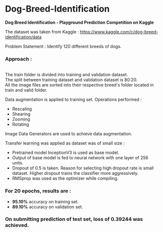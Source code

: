 # Dog-Breed-Identification

<b>Dog Breed Identification - Playground Prediction Competition on Kaggle</b>

The dataset was taken from Kaggle : https://www.kaggle.com/c/dog-breed-identification/data

Problem Statement : Identify 120 different breeds of dogs.

<b><h3>Approach :</h3></b>

<br>The train folder is divided into training and validation dataset.
<br>The split between training dataset and validation dataset is 80:20.
<br>All the image files are sorted into their respective breed's folder located in train and valid folder.

Data augmentation is applied to training set.
Operations performed :
<ul>
<li>Rescaling</li>
<li>Shearing</li>
<li>Zooming</li>
<li>Rotating</li>
</ul>
  
Image Data Generators are used to achieve data augmentation.

Transfer learning was applied as dataset was of small size :
<ul>
<li>Pretrained model InceptionV3 is used as base model.</li>
<li>Output of base model is fed to neural network with one layer of 256 units.</li>
<li>Dropout of 0.5 is taken. Reason for selecting high dropout rate is small dataset. Higher dropout trains the classifier more aggressively.</li>
<li>RMSprop was used as the optimizer while compiling.</li>
</ul>
  
<b><h3>For 20 epochs, results are :</h3></b>
<ul>
<li><b>95.10%</b> accuracy on training set.
<li><b>89.10%</b> accuracy on validation set.
</ul>

<h3>On submitting prediction of test set, loss of <b>0.39244</b> was achieved.</h3>
